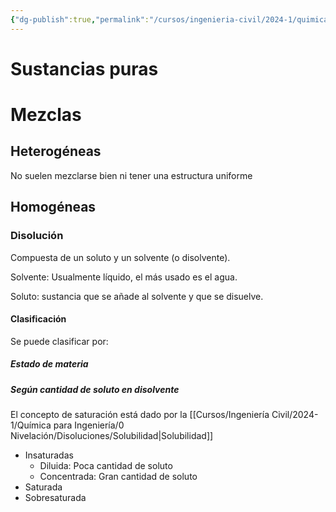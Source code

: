 ```yaml
---
{"dg-publish":true,"permalink":"/cursos/ingenieria-civil/2024-1/quimica-para-ingenieria/0-nivelacion/disoluciones/disoluciones-mezclas-y-sustancias-puras/"}
---
```


# Sustancias puras
# Mezclas
## Heterogéneas

No suelen mezclarse bien ni tener una estructura uniforme

## Homogéneas
### Disolución

Compuesta de un soluto y un solvente (o disolvente).

Solvente: Usualmente líquido, el más usado es el agua.

Soluto: sustancia que se añade al solvente y que se disuelve.

#### Clasificación 

Se puede clasificar por:

##### Estado de materia
##### Según cantidad de soluto en disolvente

El concepto de saturación está dado por la [[Cursos/Ingeniería Civil/2024-1/Química para Ingeniería/0 Nivelación/Disoluciones/Solubilidad\|Solubilidad]]

- Insaturadas
	- Diluida: Poca cantidad de soluto
	- Concentrada: Gran cantidad de soluto
- Saturada
- Sobresaturada
